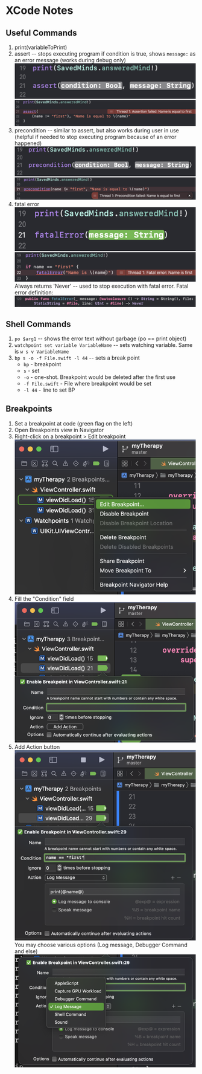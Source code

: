 # XCode Notes

## Useful Commands

1. print(variableToPrint)
2. assert -- stops executing program if condition is true, shows `message:` as an error message (works during debug only)
![assertion](./Images/assert-1.png)
![assert-example](./Images/assert-example.png)
3. precondition -- similar to assert, but also works during user in use (helpful if needed to stop executing program because of an error happened)
![precondition syntax](./Images/precondition-syntax.png)
![precondition example](./Images/precondition-example.png)
4. fatal error
![fatal error syntax](./Images/fatalerror-syntax.png)
![fatal error example](./Images/fatalerror-example.png)
Always returns 'Never' -- used to stop execution with fatal error. Fatal error definition:
![Fatal Error definition](./Images/fatalerror-definition.png)

## Shell Commands

1. `po $arg1` -- shows the error text without garbage (po == print object)
2. `watchpoint set variable VariableName` -- sets watching variable. Same is `w s v VariableName`
3. `bp s -o -f File.swift -l 44` -- sets a break point
    - `bp` - breakpoint
    - `s` - set
    - `-o` - one-shot. Breakpoint would be deleted after the first use
    - `-f File.swift` - File where breakpoint would be set
    - `-l 44` - line to set BP

## Breakpoints

1. Set a breakpoint at code (green flag on the left)
2. Open Breakpoints view in Navigator
3. Right-click on a breakpoint > Edit breakpoint
![Edit breakpoint](./Images/breakpoint-edit.png)
4. Fill the "Condition" field
![Breakpoint editing menu](./Images/breakpoint-edit-menu.png)
5. Add Action button
![Add action button](./Images/breakpoint-add-action.png)
You may choose various options (Log message, Debugger Command and else)
![Action options](./Images/breakpoint-actions-list.png)

